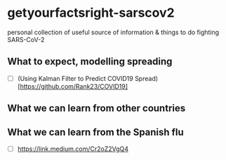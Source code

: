 # getyourfactsright-sarscov2
personal collection of useful source of information &amp; things to do fighting SARS-CoV-2 

## What to expect, modelling spreading
- [ ] (Using Kalman Filter to Predict COVID19 Spread)[https://github.com/Rank23/COVID19]

## What we can learn from other countries

## What we can learn from the Spanish flu
- [ ] https://link.medium.com/Cr2oZ2VgQ4

